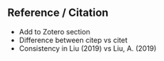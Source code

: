 ## Reference / Citation
* Add to Zotero section
* Difference between citep vs citet
* Consistency in Liu (2019) vs Liu, A. (2019) 
